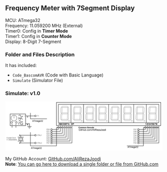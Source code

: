 ## Frequency Meter with 7Segment Display

MCU:        ATmega32  
Frequency:  11.059200 MHz (External)  
Timer0:     Config in **Timer Mode**  
Timer1:     Config in **Counter Mode**  
Display:    8-Digit 7-Segment  

### Folder and Files Description
It has included:
- `Code_BascomAVR` (Code with Basic Language)
- `Simulate` (Simulator File)

### Simulate: v1.0
![](Simulate/v1.0.png)

My GitHub Account: [GitHub.com/AliRezaJoodi](https://github.com/AliRezaJoodi)  
**Note**: [You can go here to download a single folder or file from GitHub.com](https://minhaskamal.github.io/DownGit/#/home)
